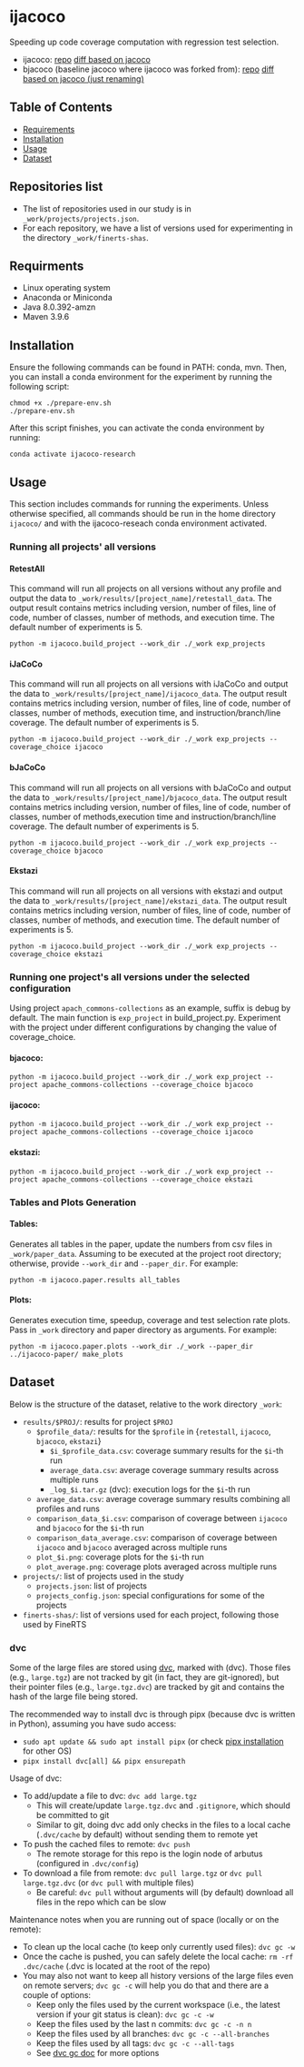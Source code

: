 # ijacoco

Speeding up code coverage computation with regression test selection.

- ijacoco: [repo](https://github.com/kaiyuanw/iJaCoCo) [diff based on jacoco](https://github.com/kaiyuanw/iJaCoCo/compare/a20dc090fc5a0531da5b65ed454426b122374a56...master)
- bjacoco (baseline jacoco where ijacoco was forked from): [repo](https://github.com/kaiyuanw/bJaCoCo) [diff based on jacoco (just renaming)](https://github.com/kaiyuanw/bJaCoCo/compare/c76e6212bd23118d93ce5534b3cdac445e33df99...main)

## Table of Contents

- [Requirements](#requirements)
- [Installation](#installation)
- [Usage](#usage)
- [Dataset](#dataset)

## Repositories list

- The list of repositories used in our study is in `_work/projects/projects.json`.
- For each repository, we have a list of versions used for experimenting in the directory `_work/finerts-shas`.

## Requirments

- Linux operating system
- Anaconda or Miniconda
- Java 8.0.392-amzn
- Maven 3.9.6

## Installation

Ensure the following commands can be found in PATH: conda, mvn. Then, you can install a conda environment for the experiment by running the following script:

```
chmod +x ./prepare-env.sh
./prepare-env.sh
```

After this script finishes, you can activate the conda environment by running:

```
conda activate ijacoco-research
```

## Usage

This section includes commands for running the experiments.
Unless otherwise specified, all commands should be run in the home directory `ijacoco/` and with the ijacoco-reseach conda environment activated.

### Running all projects' all versions

#### RetestAll

This command will run all projects on all versions without any profile and output the data to `_work/results/[project_name]/retestall_data`. The output result contains metrics including version, number of files, line of code, number of classes, number of methods, and execution time. The default number of experiments is 5.

```
python -m ijacoco.build_project --work_dir ./_work exp_projects
```

#### iJaCoCo

This command will run all projects on all versions with iJaCoCo and output the data to `_work/results/[project_name]/ijacoco_data`. The output result contains metrics including version, number of files, line of code, number of classes, number of methods, execution time, and instruction/branch/line coverage. The default number of experiments is 5.

```
python -m ijacoco.build_project --work_dir ./_work exp_projects --coverage_choice ijacoco
```

#### bJaCoCo

This command will run all projects on all versions with bJaCoCo and output the data to `_work/results/[project_name]/bjacoco_data`. The output result contains metrics including version, number of files, line of code, number of classes, number of methods,execution time and instruction/branch/line coverage. The default number of experiments is 5.

```
python -m ijacoco.build_project --work_dir ./_work exp_projects --coverage_choice bjacoco
```

#### Ekstazi

This command will run all projects on all versions with ekstazi and output the data to `_work/results/[project_name]/ekstazi_data`. The output result contains metrics including version, number of files, line of code, number of classes, number of methods, and execution time. The default number of experiments is 5.

```
python -m ijacoco.build_project --work_dir ./_work exp_projects --coverage_choice ekstazi
```

### Running one project's all versions under the selected configuration

Using project `apach_commons-collections` as an example, suffix is debug by default. The main function is `exp_project` in build_project.py. Experiment with the project under different configurations by changing the value of coverage_choice.

#### bjacoco:

```
python -m ijacoco.build_project --work_dir ./_work exp_project --project apache_commons-collections --coverage_choice bjacoco
```

#### ijacoco:

```
python -m ijacoco.build_project --work_dir ./_work exp_project --project apache_commons-collections --coverage_choice ijacoco
```

#### ekstazi:

```
python -m ijacoco.build_project --work_dir ./_work exp_project --project apache_commons-collections --coverage_choice ekstazi
```

### Tables and Plots Generation

#### Tables:

Generates all tables in the paper, update the numbers from csv files in `_work/paper_data`. Assuming to be executed at the project root directory; otherwise, provide `--work_dir` and `--paper_dir`. For example: 

```
python -m ijacoco.paper.results all_tables
```

#### Plots:

Generates execution time, speedup, coverage and test selection rate plots. Pass in `_work` directory and paper directory as arguments. For example: 

```
python -m ijacoco.paper.plots --work_dir ./_work --paper_dir ../ijacoco-paper/ make_plots
```

## Dataset

Below is the structure of the dataset, relative to the work directory `_work`:

- `results/$PROJ/`: results for project `$PROJ`
  - `$profile_data/`: results for the `$profile` in {`retestall`, `ijacoco`, `bjacoco`, `ekstazi`}
    - `$i_$profile_data.csv`: coverage summary results for the `$i`-th run
    - `average_data.csv`: average coverage summary results across multiple runs
    - `_log_$i.tar.gz` (dvc): execution logs for the `$i`-th run
  - `average_data.csv`: average coverage summary results combining all profiles and runs
  - `comparison_data_$i.csv`: comparison of coverage between `ijacoco` and `bjacoco` for the `$i`-th run
  - `comparison_data_average.csv`: comparison of coverage between `ijacoco` and `bjacoco` averaged across multiple runs
  - `plot_$i.png`: coverage plots for the `$i`-th run
  - `plot_average.png`: coverage plots averaged across multiple runs
- `projects/`: list of projects used in the study
  - `projects.json`: list of projects
  - `projects_config.json`: special configurations for some of the projects
- `finerts-shas/`: list of versions used for each project, following those used by FineRTS

### dvc

Some of the large files are stored using [dvc](https://dvc.org/doc), marked with (dvc). Those files (e.g., `large.tgz`) are not tracked by git (in fact, they are git-ignored), but their pointer files (e.g., `large.tgz.dvc`) are tracked by git and contains the hash of the large file being stored.

The recommended way to install dvc is through pipx (because dvc is written in Python), assuming you have sudo access:

- `sudo apt update && sudo apt install pipx` (or check [pipx installation](https://pipx.pypa.io/latest/installation/) for other OS)
- `pipx install dvc[all] && pipx ensurepath`

Usage of dvc:

- To add/update a file to dvc: `dvc add large.tgz`
  - This will create/update `large.tgz.dvc` and `.gitignore`, which should be committed to git
  - Similar to git, doing dvc add only checks in the files to a local cache (`.dvc/cache` by default) without sending them to remote yet
- To push the cached files to remote: `dvc push`
  - The remote storage for this repo is the login node of arbutus (configured in `.dvc/config`)
- To download a file from remote: `dvc pull large.tgz` or `dvc pull large.tgz.dvc` (or `dvc pull` with multiple files)
  - Be careful: `dvc pull` without arguments will (by default) download all files in the repo which can be slow

Maintenance notes when you are running out of space (locally or on the remote):

- To clean up the local cache (to keep only currently used files): `dvc gc -w`
- Once the cache is pushed, you can safely delete the local cache: `rm -rf .dvc/cache` (.dvc is located at the root of the repo)
- You may also not want to keep all history versions of the large files even on remote servers; `dvc gc -c` will help you do that and there are a couple of options:
  - Keep only the files used by the current workspace (i.e., the latest version if your git status is clean): `dvc gc -c -w`
  - Keep the files used by the last n commits: `dvc gc -c -n n`
  - Keep the files used by all branches: `dvc gc -c --all-branches`
  - Keep the files used by all tags: `dvc gc -c --all-tags`
  - See [dvc gc doc](https://dvc.org/doc/command-reference/gc) for more options
